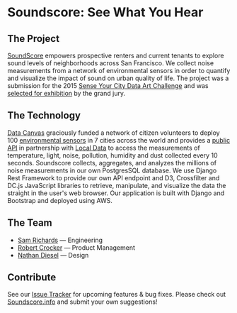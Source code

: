 # Soundscore: See What You Hear

## The Project
[SoundScore](http://www.soundscore.info/) empowers prospective renters and current tenants to explore sound levels of neighborhoods across San Francisco. We collect noise measurements from a network of environmental sensors in order to quantify and visualize the impact of sound on urban quality of life. The project was a submission for the 2015 [Sense Your City Data Art Challenge](http://datacanvas.org/sense-your-city/) and was [selected for exhibition](http://www.swissnexsanfrancisco.org/media/latest-news/dataartchallengewinners/) by the grand jury.

## The Technology
[Data Canvas](http://datacanvas.org/) graciously funded a network of citizen volunteers to deploy 100 [environmental sensors](http://datacanvas.org/sense-your-city/diy-sensor-info/) in 7 cities across the world and provides a [public API](http://map.datacanvas.org/#!/data) in partnership with [Local Data](http://localdata.com/) to access the measurements of temperature, light, noise, pollution, humidity and dust collected every 10 seconds. Soundscore collects, aggregates, and analyzes the millions of noise measurements in our own PostgresSQL database. We use Django Rest Framework to provide our own API endpoint and D3, Crossfilter and DC.js JavaScript libraries to retrieve, manipulate, and visualize the data the straight in the user's web browser. Our application is built with Django and Bootstrap and deployed using AWS.

## The Team
* [Sam Richards](https://www.linkedin.com/in/sambrichards/en) — Engineering
* [Robert Crocker](https://www.linkedin.com/in/robertcrocker/en) — Product Management
* [Nathan Diesel](https://www.linkedin.com/in/nathandiesel/en) — Design

## Contribute
See our [Issue Tracker](https://github.com/sbrichards/datacanvas/issues) for upcoming features & bug fixes. Please check out [Soundscore.info](http://www.soundscore.info/) and submit your own suggestions!
